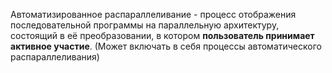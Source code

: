 Автоматизированное распараллеливание - процесс отображения последовательной программы на параллельную архитектуру, состоящий в её преобразовании, в котором **пользователь принимает активное участие**. (Может включать в себя процессы автоматического распараллеливания)